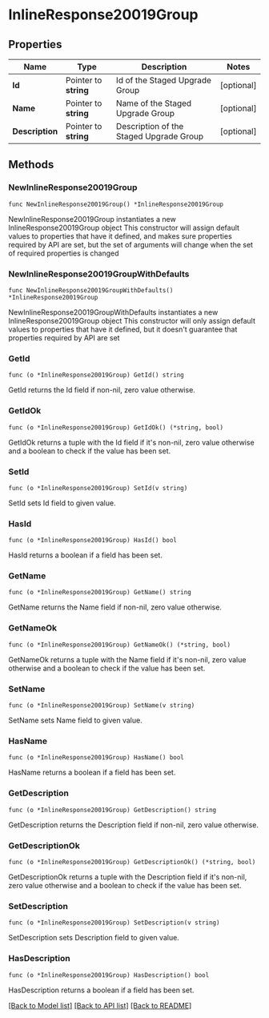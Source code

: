 # InlineResponse20019Group

## Properties

Name | Type | Description | Notes
------------ | ------------- | ------------- | -------------
**Id** | Pointer to **string** | Id of the Staged Upgrade Group | [optional] 
**Name** | Pointer to **string** | Name of the Staged Upgrade Group | [optional] 
**Description** | Pointer to **string** | Description of the Staged Upgrade Group | [optional] 

## Methods

### NewInlineResponse20019Group

`func NewInlineResponse20019Group() *InlineResponse20019Group`

NewInlineResponse20019Group instantiates a new InlineResponse20019Group object
This constructor will assign default values to properties that have it defined,
and makes sure properties required by API are set, but the set of arguments
will change when the set of required properties is changed

### NewInlineResponse20019GroupWithDefaults

`func NewInlineResponse20019GroupWithDefaults() *InlineResponse20019Group`

NewInlineResponse20019GroupWithDefaults instantiates a new InlineResponse20019Group object
This constructor will only assign default values to properties that have it defined,
but it doesn't guarantee that properties required by API are set

### GetId

`func (o *InlineResponse20019Group) GetId() string`

GetId returns the Id field if non-nil, zero value otherwise.

### GetIdOk

`func (o *InlineResponse20019Group) GetIdOk() (*string, bool)`

GetIdOk returns a tuple with the Id field if it's non-nil, zero value otherwise
and a boolean to check if the value has been set.

### SetId

`func (o *InlineResponse20019Group) SetId(v string)`

SetId sets Id field to given value.

### HasId

`func (o *InlineResponse20019Group) HasId() bool`

HasId returns a boolean if a field has been set.

### GetName

`func (o *InlineResponse20019Group) GetName() string`

GetName returns the Name field if non-nil, zero value otherwise.

### GetNameOk

`func (o *InlineResponse20019Group) GetNameOk() (*string, bool)`

GetNameOk returns a tuple with the Name field if it's non-nil, zero value otherwise
and a boolean to check if the value has been set.

### SetName

`func (o *InlineResponse20019Group) SetName(v string)`

SetName sets Name field to given value.

### HasName

`func (o *InlineResponse20019Group) HasName() bool`

HasName returns a boolean if a field has been set.

### GetDescription

`func (o *InlineResponse20019Group) GetDescription() string`

GetDescription returns the Description field if non-nil, zero value otherwise.

### GetDescriptionOk

`func (o *InlineResponse20019Group) GetDescriptionOk() (*string, bool)`

GetDescriptionOk returns a tuple with the Description field if it's non-nil, zero value otherwise
and a boolean to check if the value has been set.

### SetDescription

`func (o *InlineResponse20019Group) SetDescription(v string)`

SetDescription sets Description field to given value.

### HasDescription

`func (o *InlineResponse20019Group) HasDescription() bool`

HasDescription returns a boolean if a field has been set.


[[Back to Model list]](../README.md#documentation-for-models) [[Back to API list]](../README.md#documentation-for-api-endpoints) [[Back to README]](../README.md)


